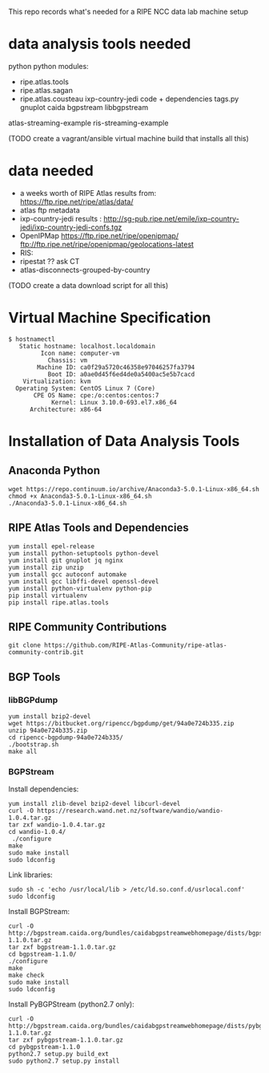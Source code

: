 This repo records what's needed for a RIPE NCC data lab machine setup

# data analysis tools needed

python
python modules:
 - ripe.atlas.tools
 - ripe.atlas.sagan
 - ripe.atlas.cousteau
ixp-country-jedi code + dependencies
tags.py
gnuplot
caida bgpstream
libbgpstream

atlas-streaming-example
ris-streaming-example

(TODO create a vagrant/ansible virtual machine build that installs all this)


# data needed

 - a weeks worth of RIPE Atlas results from: https://ftp.ripe.net/ripe/atlas/data/
 - atlas ftp metadata
 - ixp-country-jedi results : http://sg-pub.ripe.net/emile/ixp-country-jedi/ixp-country-jedi-confs.tgz
 - OpenIPMap https://ftp.ripe.net/ripe/openipmap/   ftp://ftp.ripe.net/ripe/openipmap/geolocations-latest
 - RIS:
  - ripestat  ?? ask CT
  - atlas-disconnects-grouped-by-country

(TODO create a data download script for all this)

# Virtual Machine Specification
```
$ hostnamectl 
   Static hostname: localhost.localdomain
         Icon name: computer-vm
           Chassis: vm
        Machine ID: ca0f29a5720c46358e97046257fa3794
           Boot ID: a0ae0d45f6ed4de0a5400ac5e5b7cacd
    Virtualization: kvm
  Operating System: CentOS Linux 7 (Core)
       CPE OS Name: cpe:/o:centos:centos:7
            Kernel: Linux 3.10.0-693.el7.x86_64
      Architecture: x86-64
```

# Installation of Data Analysis Tools

## Anaconda Python
```
wget https://repo.continuum.io/archive/Anaconda3-5.0.1-Linux-x86_64.sh
chmod +x Anaconda3-5.0.1-Linux-x86_64.sh
./Anaconda3-5.0.1-Linux-x86_64.sh
```

## RIPE Atlas Tools and Dependencies
```          
yum install epel-release
yum install python-setuptools python-devel
yum install git gnuplot jq nginx
yum install zip unzip 
yum install gcc autoconf automake
yum install gcc libffi-devel openssl-devel
yum install python-virtualenv python-pip
pip install virtualenv
pip install ripe.atlas.tools
```

## RIPE Community Contributions
```
git clone https://github.com/RIPE-Atlas-Community/ripe-atlas-community-contrib.git
```

## BGP Tools
### libBGPdump
```
yum install bzip2-devel
wget https://bitbucket.org/ripencc/bgpdump/get/94a0e724b335.zip
unzip 94a0e724b335.zip
cd ripencc-bgpdump-94a0e724b335/
./bootstrap.sh
make all
```

### BGPStream
Install dependencies:
```
yum install zlib-devel bzip2-devel libcurl-devel
curl -O https://research.wand.net.nz/software/wandio/wandio-1.0.4.tar.gz
tar zxf wandio-1.0.4.tar.gz
cd wandio-1.0.4/
 ./configure
make
sudo make install
sudo ldconfig
```

Link libraries:
```
sudo sh -c 'echo /usr/local/lib > /etc/ld.so.conf.d/usrlocal.conf'
sudo ldconfig
```

Install BGPStream:
```
curl -O http://bgpstream.caida.org/bundles/caidabgpstreamwebhomepage/dists/bgpstream-1.1.0.tar.gz
tar zxf bgpstream-1.1.0.tar.gz
cd bgpstream-1.1.0/
./configure
make
make check
sudo make install
sudo ldconfig
```

Install PyBGPStream (python2.7 only):
```
curl -O http://bgpstream.caida.org/bundles/caidabgpstreamwebhomepage/dists/pybgpstream-1.1.0.tar.gz
tar zxf pybgpstream-1.1.0.tar.gz
cd pybgpstream-1.1.0
python2.7 setup.py build_ext
sudo python2.7 setup.py install
```
